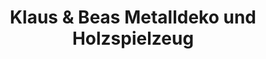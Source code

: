 ---
title: "Klaus & Beas Metalldeko und Holzspielzeug"
url: /euskirchen/klaus-und-beas-metalldeko-und-holzspielzeug/
shop: Spielzeug
---